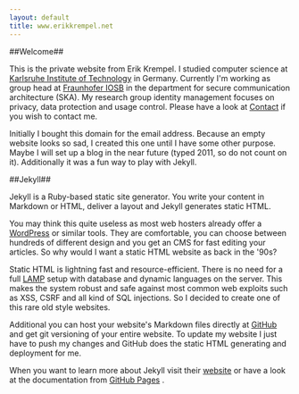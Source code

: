 ```yaml
---
layout: default
title: www.erikkrempel.net
---
```


##Welcome##

This is the private website from Erik Krempel. I studied computer science at [Karlsruhe Institute of Technology](http://www.kit.edu) in Germany. Currently I'm working as group head at [Fraunhofer IOSB](http://www.iosb.fraunhofer.de/servlet/is/11/) in the department for secure communication architecture (SKA). My research group identity management focuses on privacy, data protection and usage control. Please have a look at [Contact](contact/index.html) if you wish to contact me.

Initially I bought this domain for the email address. Because an empty website looks so sad, I created this one until I have some other purpose. Maybe I will set up a blog in the near future (typed 2011, so do not count on it). Additionally it was a fun way to play with Jekyll.

##Jekyll##

Jekyll is a Ruby-based static site generator.  You write your content in Markdown or HTML, deliver a layout and Jekyll generates static HTML. 

You may think this quite useless as most web hosters already offer a [WordPress](https://wordpress.org/) or similar tools. They are comfortable, you can choose between hundreds of different design and you get an CMS for fast editing your articles. So why would I want a static HTML website as back in the '90s?

Static HTML is lightning fast and resource-efficient. There is no need for a full [LAMP](http://en.wikipedia.org/wiki/LAMP_%28software_bundle%29) setup with database and dynamic languages on the server. This makes the system robust and safe against most common web exploits such as XSS, CSRF and all kind of SQL injections. So I decided to create one of this rare old style websites.

Additional you can host your website's Markdown files directly at [GitHub](https://www.github.com) and get git versioning of your entire website. To update my website I just have to push my changes and GitHub does the static HTML generating and deployment for me. 

When you want to learn more about Jekyll visit their [website](https://github.com/jekyll/jekyll) or have a look at the documentation from [GitHub Pages](https://pages.github.com/) .